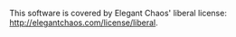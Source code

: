 This software is covered by Elegant Chaos' liberal license: http://elegantchaos.com/license/liberal.
